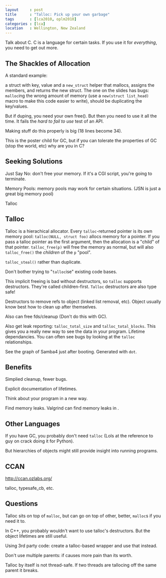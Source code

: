 ```yaml
---
layout     : post
title      : "Talloc: Pick up your own garbage"
tags       : [lca2010, oplm2010]
categories : [lca]
location   : Wellington, New Zealand
---
```


Talk about C. C is a language for certain tasks. If you use it for
*everything*, you need to get out more.

The Shackles of Allocation
--------------------------

A standard example:

a struct with key, value and a `new_struct` helper that mallocs, assigns the
members, and returns the new struct. The one on the slides has bugs:
`malloc`ing the wrong amount of memory (use a `new(struct list_head)` macro to
make this code easier to write), should be duplicating the key/values.

But if duping, you need your own free(). But then you need to use it all the
time. It fails the *hard to fail to use* test of an API.

Making stuff do this properly is big (18 lines become 34).

This is the poster child for GC, but if you can tolerate the properties of GC
(stop the world, etc) why are you in C?

Seeking Solutions
-----------------

Just Say No: don't free your memory. If it's a CGI script, you're going to
terminate.

Memory Pools: memory pools may work for certain situations. (JSN is just a
great big memory pool)

Talloc

Talloc
------

Talloc is a hierachical allocator. Every `talloc`-returned pointer is its own
memory pool: `talloc(NULL, struct foo)` allocs memory for a pointer. If you
pass a talloc pointer as the first argument, then the allocation is a "child"
of that pointer. `talloc_free(p)` will free the memory as normal, but will
also `talloc_free()` the *children* of the `p` "pool". 

`talloc_steal()` rather than duplicate.

Don't bother trying to "`talloc`ise" existing code bases.

This implicit freeing is bad without destructors, so `talloc` supports
destructors. They're called children-first. `Talloc` destructors are also type
safe!

Destructors to remove refs to object (linked list removal, etc). Object
usually know best how to clean up after themselves.

Also can free fds/cleanup (Don't do this with GC). 

Also get leak reporting: `talloc_total_size` and `talloc_total_blocks`. This
gives you a really new way to see the data in your program. Lifetime
dependancies. You can often see bugs by looking at the `talloc` relationships.

See the graph of Samba4 just after booting. Generated with `dot`.

Benefits
--------

Simplied cleanup, fewer bugs.

Explicit documentation of lifetimes.

Think about your program in a new way.

Find memory leaks. Valgrind can find memory leaks in .

Other Languages
---------------

If you have GC, you probably don't need `talloc` (Lols at the reference to guy
on crack doing it for Python).

But hierarchies of objects might still provide insight into running programs.

CCAN
----

http://ccan.ozlabs.org/

talloc, typesafe_cb, etc.

Questions
---------

Talloc sits on top of `malloc`, but can go on top of other, better, `malloc`s
if you need it to.

In C++, you probably wouldn't want to use talloc's destructors. But the object
lifetimes are still useful.

Using 3rd party code: create a talloc-based wrapper and use that instead.

Don't use multiple parents: if causes more pain than its worth.

Talloc by itself is not thread-safe. If two threads are tallocing off the same
parent it breaks.